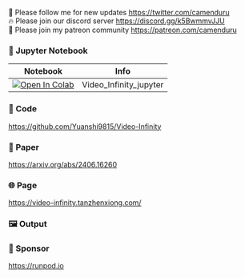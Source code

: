 🐣 Please follow me for new updates https://twitter.com/camenduru <br />
🔥 Please join our discord server https://discord.gg/k5BwmmvJJU <br />
🥳 Please join my patreon community https://patreon.com/camenduru <br />

### 🍊 Jupyter Notebook

| Notebook | Info
| --- | --- |
[![Open In Colab](https://colab.research.google.com/assets/colab-badge.svg)](https://colab.research.google.com/github/camenduru/Video-Infinity-jupyter/blob/main/Video_Infinity_jupyter.ipynb) | Video_Infinity_jupyter

### 🧬 Code
https://github.com/Yuanshi9815/Video-Infinity

### 📄 Paper
https://arxiv.org/abs/2406.16260

### 🌐 Page
https://video-infinity.tanzhenxiong.com/

### 🖼 Output


### 🏢 Sponsor
https://runpod.io
